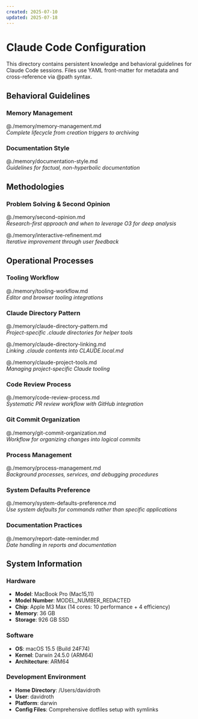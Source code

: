 ```yaml
---
created: 2025-07-10
updated: 2025-07-18
---
```


# Claude Code Configuration

This directory contains persistent knowledge and behavioral guidelines for Claude Code sessions. Files use YAML front-matter for metadata and cross-reference via @path syntax.

## Behavioral Guidelines

### Memory Management

@./memory/memory-management.md  
*Complete lifecycle from creation triggers to archiving*

### Documentation Style

@./memory/documentation-style.md  
*Guidelines for factual, non-hyperbolic documentation*

## Methodologies

### Problem Solving & Second Opinion

@./memory/second-opinion.md  
*Research-first approach and when to leverage O3 for deep analysis*

@./memory/interactive-refinement.md  
*Iterative improvement through user feedback*

## Operational Processes

### Tooling Workflow

@./memory/tooling-workflow.md  
*Editor and browser tooling integrations*

### Claude Directory Pattern

@./memory/claude-directory-pattern.md  
*Project-specific .claude directories for helper tools*

@./memory/claude-directory-linking.md  
*Linking .claude contents into CLAUDE.local.md*

@./memory/claude-project-tools.md  
*Managing project-specific Claude tooling*

### Code Review Process

@./memory/code-review-process.md  
*Systematic PR review workflow with GitHub integration*

### Git Commit Organization

@./memory/git-commit-organization.md  
*Workflow for organizing changes into logical commits*

### Process Management

@./memory/process-management.md  
*Background processes, services, and debugging procedures*

### System Defaults Preference

@./memory/system-defaults-preference.md  
*Use system defaults for commands rather than specific applications*

### Documentation Practices

@./memory/report-date-reminder.md  
*Date handling in reports and documentation*



## System Information

### Hardware

- **Model**: MacBook Pro (Mac15,11)
- **Model Number**: MODEL_NUMBER_REDACTED
- **Chip**: Apple M3 Max (14 cores: 10 performance + 4 efficiency)
- **Memory**: 36 GB
- **Storage**: 926 GB SSD

### Software

- **OS**: macOS 15.5 (Build 24F74)
- **Kernel**: Darwin 24.5.0 (ARM64)
- **Architecture**: ARM64

### Development Environment

- **Home Directory**: /Users/davidroth
- **User**: davidroth
- **Platform**: darwin
- **Config Files**: Comprehensive dotfiles setup with symlinks
